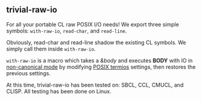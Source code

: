 ## trivial-raw-io

For all your portable CL raw POSIX I/O needs!
We export three simple symbols: `with-raw-io`, `read-char`, and `read-line`.

Obviously, read-char and read-line shadow the existing CL symbols. We simply call them inside `with-raw-io`.

`with-raw-io` is a macro which takes a *&body* and executes **BODY** with IO in [non-canonical mode](http://en.wikipedia.org/wiki/POSIX_terminal_interface#Non-canonical_mode_processing) by modifying [POSIX termios](http://en.wikipedia.org/wiki/POSIX_terminal_interface#The_termios_data_structure) settings, then restores the previous settings.

At this time, trivial-raw-io has been tested on: SBCL, CCL, CMUCL, and CLISP. All testing has been done on Linux.
